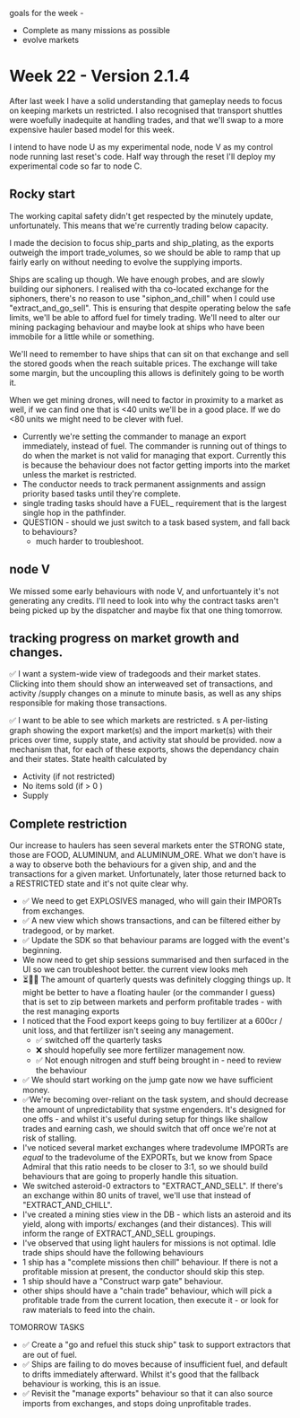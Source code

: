 

goals for the week - 
* Complete as many missions as possible
* evolve markets

# Week 22 - Version 2.1.4
After last week I have a solid understanding that gameplay needs to focus on keeping markets un restricted.
I also recognised that transport shuttles were woefully inadequite at handling trades, and that we'll swap to a more expensive hauler based model for this week.

I intend to have node U as my experimental node, node V as my control node running last reset's code. Half way through the reset I'll deploy my experimental code so far to node C.


## Rocky start 

The working capital safety didn't get respected by the minutely update, unfortunately. This means that we're currently trading below capacity.

I made the decision to focus ship_parts and ship_plating, as the exports outweigh the import trade_volumes, so we should be able to ramp that up fairly early on without needing to evolve the supplying imports.

Ships are scaling up though. We have enough probes, and are slowly building our siphoners.  I realised with tha co-located exchange for the siphoners, there's no reason to use "siphon_and_chill" when I could use "extract_and_go_sell". This is ensuring that despite operating below the safe limits, we'll be able to afford fuel for timely trading. We'll need to alter our mining packaging behaviour and maybe look at ships who have been immobile for a little while or something.

We'll need to remember to have ships that can sit on that exchange and sell the stored goods when the reach suitable prices. The exchange will take some margin, but the uncoupling this allows is definitely going to be worth it.

When we get mining drones, will need to factor in proximity to a market as well, if we can find one that is <40 units we'll be in a good place. If we do <80 units we might need to be clever with fuel.

* Currently we're setting the commander to manage an export immediately, instead of fuel. The commander is running out of things to do when the market is not valid for managing that export. Currently this is because the behaviour does not factor getting imports into the market unless the market is restricted.
* The conductor needs to track permanent assignments and assign priority based tasks until they're complete. 
* single trading tasks should have a FUEL_ requirement that is the largest single hop in the pathfinder. 
* QUESTION - should we just switch to a task based system, and fall back to behaviours?
  * much harder to troubleshoot.


## node V 

We missed some early behaviours with node V, and unfortuantely it's not generating any credits. I'll need to look into why the contract tasks aren't being picked up by the dispatcher and maybe fix that one thing tomorrow.


## tracking progress on market growth and changes.

✅ I want a system-wide view of tradegoods and their market states. 
Clicking into them should show an interweaved set of transactions, and activity /supply changes on a minute to minute basis, as well as any ships responsible for making those transactions.

✅ I want to be able to see which markets are restricted.
s
 A per-listing graph showing the export market(s) and the import market(s) with their prices over time, supply state, and activity stat should be provided.
now a mechanism that, for each of these exports, shows the dependancy chain and their states. 
State health calculated by 
* Activity (if not restricted)
* No items sold (if > 0 )
* Supply 

## Complete restriction

Our increase to haulers has seen several markets enter the STRONG state, those are FOOD, ALUMINUM, and ALUMINUM_ORE.
What we don't have is a way to observe both the behaviours for a given ship, and and the transactions for a given market.
Unfortunately, later those returned back to a RESTRICTED state and it's not quite clear why. 

* ✅ We need to get EXPLOSIVES managed, who will gain their IMPORTs from exchanges.
* ✅ A new view which shows transactions, and can be filtered either by tradegood, or by market.
* ✅ Update the SDK so that behaviour params are logged with the event's beginning.
* We now need to get ship sessions summarised and then surfaced in the UI so we can troubleshoot better. the current view looks meh
* ⏳🤷‍♀️ The amount of quarterly quests was definitely clogging things up. It might be better to have a floating hauler (or the commander I guess) that is set to zip between markets and perform profitable trades - with the rest managing exports
* I noticed that the Food export keeps going to buy fertilizer at a 600cr / unit loss, and that fertilizer isn't seeing any management.
  * ✅ switched off the quarterly tasks
  * ❌ should hopefully see more fertilizer management now.
  * ✅ Not enough nitrogen and stuff being brought in - need to review the behaviour
* ✅ We should start working on the jump gate now we have sufficient money.
* ✅We're becoming over-reliant on the task system, and should decrease the amount of unpredictability that systme engenders. It's designed for one offs - and whilst it's useful during setup for things like shallow trades and earning cash, we should switch that off once we're not at risk of stalling.
* I've noticed several market exchanges where tradevolume IMPORTs are _equal_ to the tradevolume of the EXPORTs, but we know from Space Admiral that this ratio needs to be closer to 3:1, so we should build behaviours that are going to properly handle this situation.
* We switched asteroid-0 extractors to "EXTRACT_AND_SELL". If there's an exchange within 80 units of travel, we'll use that instead of "EXTRACT_AND_CHILL".
* I've created a mining sties view in the DB - which lists an asteroid and its yield, along with imports/ exchanges (and their distances). This will inform the range of EXTRACT_AND_SELL groupings.
* I've observed that using light haulers for missions is not optimal. Idle trade ships should have the following behaviours
 * 1 ship has a "complete missions then chill" behaviour. If there is not a profitable mission at present, the conductor should skip this step.
 * 1 ship should have a "Construct warp gate" behaviour. 
 * other ships should have a "chain trade" behaviour, which will pick a profitable trade from the current location, then execute it - or look for raw materials to feed into the chain.
 

TOMORROW TASKS 
* ✅ Create a "go and refuel this stuck ship" task to support extractors that are out of fuel.
* ✅ Ships are failing to do moves because of insufficient fuel, and default to drifts immediately afterward. Whilst it's good that the fallback behaviour is working, this is an issue.
* ✅ Revisit the "manage exports" behaviour so that it can also source imports from exchanges, and stops doing unprofitable trades.
